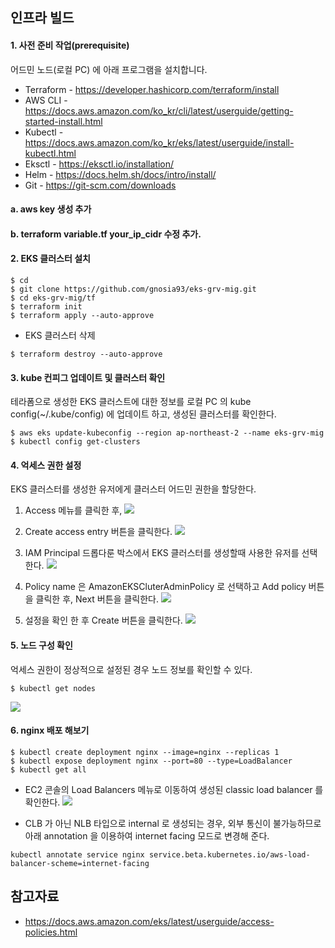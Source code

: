 ## 인프라 빌드 ##

#### 1. 사전 준비 작업(prerequisite) ####

어드민 노드(로컬 PC) 에 아래 프로그램을 설치합니다. 

* Terraform - https://developer.hashicorp.com/terraform/install
* AWS CLI - https://docs.aws.amazon.com/ko_kr/cli/latest/userguide/getting-started-install.html
* Kubectl - https://docs.aws.amazon.com/ko_kr/eks/latest/userguide/install-kubectl.html
* Eksctl - https://eksctl.io/installation/
* Helm - https://docs.helm.sh/docs/intro/install/
* Git - https://git-scm.com/downloads

#### a. aws key 생성 추가 
#### b. terraform variable.tf your_ip_cidr 수정 추가.


    
#### 2. EKS 클러스터 설치 ####
```
$ cd
$ git clone https://github.com/gnosia93/eks-grv-mig.git
$ cd eks-grv-mig/tf
$ terraform init
$ terraform apply --auto-approve
```

* EKS 클러스터 삭제
```
$ terraform destroy --auto-approve
```

#### 3. kube 컨피그 업데이트 및 클러스터 확인 ####
테라폼으로 생성한 EKS 클러스트에 대한 정보를 로컬 PC 의 kube config(~/.kube/config) 에 업데이트 하고, 생성된 클러스터를 확인한다.
```
$ aws eks update-kubeconfig --region ap-northeast-2 --name eks-grv-mig
$ kubectl config get-clusters
```

#### 4. 억세스 권한 설정 ####

EKS 클러스터를 생성한 유저에게 클러스터 어드민 권한을 할당한다. 

1. Access 메뉴를 클릭한 후,
![](https://github.com/gnosia93/eks-grv-mig/blob/main/tutorial/images/eks-access-1.png)

2. Create access entry 버튼을 클릭한다. 
![](https://github.com/gnosia93/eks-grv-mig/blob/main/tutorial/images/eks-access-2.png)

3. IAM Principal 드롭다룬 박스에서 EKS 클러스터를 생성할때 사용한 유저를 선택한다.
![](https://github.com/gnosia93/eks-grv-mig/blob/main/tutorial/images/eks-access-3.png)

4. Policy name 은 AmazonEKSCluterAdminPolicy 로 선택하고 Add policy 버튼을 클릭한 후, Next 버튼을 클릭한다. 
![](https://github.com/gnosia93/eks-grv-mig/blob/main/tutorial/images/eks-access-4.png)

5. 설정을 확인 한 후 Create 버튼을 클릭한다. 
![](https://github.com/gnosia93/eks-grv-mig/blob/main/tutorial/images/eks-access-5.png)


#### 5. 노드 구성 확인 ####

억세스 권한이 정상적으로 설정된 경우 노드 정보를 확인할 수 있다. 
```
$ kubectl get nodes
```
![](https://github.com/gnosia93/eks-grv-mig/blob/main/tutorial/images/kubectl-getnode-1.png)

#### 6. nginx 배포 해보기 ####
```
$ kubectl create deployment nginx --image=nginx --replicas 1
$ kubectl expose deployment nginx --port=80 --type=LoadBalancer
$ kubectl get all
```

* EC2 콘솔의 Load Balancers 메뉴로 이동하여 생성된 classic load balancer 를 확인한다.
![](https://github.com/gnosia93/eks-grv-mig/blob/main/tutorial/images/ec2-lb-1.png)

* CLB 가 아닌 NLB 타입으로 internal 로 생성되는 경우, 외부 통신이 불가능하므로 아래 annotation 을 이용하여 internet facing 모드로 변경해 준다.
```
kubectl annotate service nginx service.beta.kubernetes.io/aws-load-balancer-scheme=internet-facing
```


## 참고자료 ##

* https://docs.aws.amazon.com/eks/latest/userguide/access-policies.html


